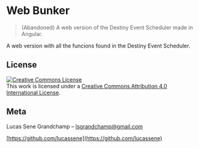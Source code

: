 # Web Bunker
> (Abandoned) A web version of the Destiny Event Scheduler made in Angular.

A web version with all the funcions found in the Destiny Event Scheduler.

## License
<a rel="license" href="http://creativecommons.org/licenses/by/4.0/"><img alt="Creative Commons License" style="border-width:0" src="https://i.creativecommons.org/l/by/4.0/88x31.png" /></a><br />This work is licensed under a <a rel="license" href="http://creativecommons.org/licenses/by/4.0/">Creative Commons Attribution 4.0 International License</a>.

## Meta

Lucas Sene Grandchamp – lsgrandchamp@gmail.com

[https://github.com/lucassene](https://github.com/lucassene)
